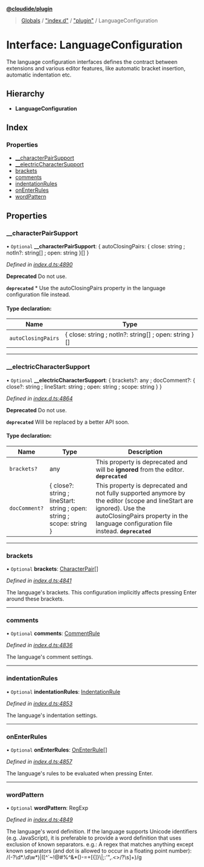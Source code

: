 **[@cloudide/plugin](../README.md)**

> [Globals](../README.md) / ["index.d"](../modules/_index_d_.md) / ["plugin"](../modules/_index_d_._plugin_.md) / LanguageConfiguration

# Interface: LanguageConfiguration

The language configuration interfaces defines the contract between extensions
and various editor features, like automatic bracket insertion, automatic indentation etc.

## Hierarchy

* **LanguageConfiguration**

## Index

### Properties

* [\_\_characterPairSupport](_index_d_._plugin_.languageconfiguration.md#__characterpairsupport)
* [\_\_electricCharacterSupport](_index_d_._plugin_.languageconfiguration.md#__electriccharactersupport)
* [brackets](_index_d_._plugin_.languageconfiguration.md#brackets)
* [comments](_index_d_._plugin_.languageconfiguration.md#comments)
* [indentationRules](_index_d_._plugin_.languageconfiguration.md#indentationrules)
* [onEnterRules](_index_d_._plugin_.languageconfiguration.md#onenterrules)
* [wordPattern](_index_d_._plugin_.languageconfiguration.md#wordpattern)

## Properties

### \_\_characterPairSupport

• `Optional` **\_\_characterPairSupport**: { autoClosingPairs: { close: string ; notIn?: string[] ; open: string  }[]  }

*Defined in [index.d.ts:4890](https://github.com/shuyaqian/cloudide-plugin-api/blob/57a3a2a/index.d.ts#L4890)*

**Deprecated** Do not use.

**`deprecated`** * Use the autoClosingPairs property in the language configuration file instead.

#### Type declaration:

Name | Type |
------ | ------ |
`autoClosingPairs` | { close: string ; notIn?: string[] ; open: string  }[] |

___

### \_\_electricCharacterSupport

• `Optional` **\_\_electricCharacterSupport**: { brackets?: any ; docComment?: { close?: string ; lineStart: string ; open: string ; scope: string  }  }

*Defined in [index.d.ts:4864](https://github.com/shuyaqian/cloudide-plugin-api/blob/57a3a2a/index.d.ts#L4864)*

**Deprecated** Do not use.

**`deprecated`** Will be replaced by a better API soon.

#### Type declaration:

Name | Type | Description |
------ | ------ | ------ |
`brackets?` | any | This property is deprecated and will be **ignored** from the editor.  **`deprecated`**   |
`docComment?` | { close?: string ; lineStart: string ; open: string ; scope: string  } | This property is deprecated and not fully supported anymore by the editor (scope and lineStart are ignored). Use the autoClosingPairs property in the language configuration file instead.  **`deprecated`**   |

___

### brackets

• `Optional` **brackets**: [CharacterPair](../modules/_index_d_._plugin_.md#characterpair)[]

*Defined in [index.d.ts:4841](https://github.com/shuyaqian/cloudide-plugin-api/blob/57a3a2a/index.d.ts#L4841)*

The language's brackets.
This configuration implicitly affects pressing Enter around these brackets.

___

### comments

• `Optional` **comments**: [CommentRule](_index_d_._plugin_.commentrule.md)

*Defined in [index.d.ts:4836](https://github.com/shuyaqian/cloudide-plugin-api/blob/57a3a2a/index.d.ts#L4836)*

The language's comment settings.

___

### indentationRules

• `Optional` **indentationRules**: [IndentationRule](_index_d_._plugin_.indentationrule.md)

*Defined in [index.d.ts:4853](https://github.com/shuyaqian/cloudide-plugin-api/blob/57a3a2a/index.d.ts#L4853)*

The language's indentation settings.

___

### onEnterRules

• `Optional` **onEnterRules**: [OnEnterRule](_index_d_._plugin_.onenterrule.md)[]

*Defined in [index.d.ts:4857](https://github.com/shuyaqian/cloudide-plugin-api/blob/57a3a2a/index.d.ts#L4857)*

The language's rules to be evaluated when pressing Enter.

___

### wordPattern

• `Optional` **wordPattern**: RegExp

*Defined in [index.d.ts:4849](https://github.com/shuyaqian/cloudide-plugin-api/blob/57a3a2a/index.d.ts#L4849)*

The language's word definition.
If the language supports Unicode identifiers (e.g. JavaScript), it is preferable
to provide a word definition that uses exclusion of known separators.
e.g.: A regex that matches anything except known separators (and dot is allowed to occur in a floating point number):
  /(-?\d*\.\d\w*)|([^\`\~\!\@\#\%\^\&\*\(\)\-\=\+\[\{\]\}\\\|\;\:\'\"\,\.\<\>\/\?\s]+)/g
